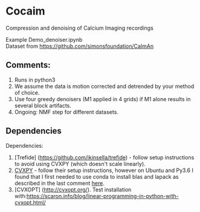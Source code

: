 # Cocaim
Compression and denoising of Calcium Imaging recordings

Example Demo_denoiser.ipynb <br />
Dataset from https://github.com/simonsfoundation/CaImAn

## Comments:
1. Runs in python3
2. We assume the data is motion corrected and detrended by your method of choice.
3. Use four greedy denoisers (M1 applied in 4 grids) if M1 alone results in several block artifacts.
4. Ongoing: NMF step for different datasets.

## Dependencies
Dependencies:
1. [Trefide] (https://github.com/ikinsella/trefide) - follow setup instructions to avoid using CVXPY (which doesn't scale linearly).
2. [CVXPY](https://cvxgrp.github.io/cvxpy/install/index.html) - follow their setup instructions, however on Ubuntu and Py3.6 I found that I first needed to use conda to install blas and lapack as described in the last comment [here](https://github.com/cvxgrp/cvxpy/issues/357). 
3. [CVXOPT] (http://cvxopt.org/). Test installation with:https://scaron.info/blog/linear-programming-in-python-with-cvxopt.html/

